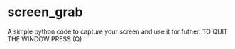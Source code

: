 # screen_grab
A simple python code to capture your screen and use it for futher.
TO QUIT THE WINDOW PRESS (Q)
